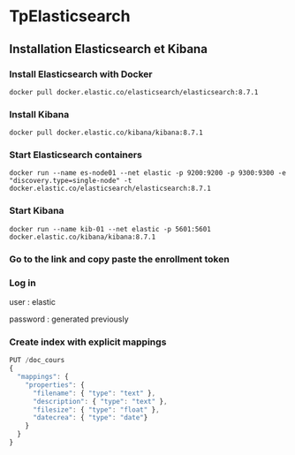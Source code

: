 # TpElasticsearch

## Installation Elasticsearch et Kibana

### Install Elasticsearch with Docker
```script
docker pull docker.elastic.co/elasticsearch/elasticsearch:8.7.1
```

### Install Kibana
```script
docker pull docker.elastic.co/kibana/kibana:8.7.1
```

### Start Elasticsearch containers 
```script
docker run --name es-node01 --net elastic -p 9200:9200 -p 9300:9300 -e "discovery.type=single-node" -t docker.elastic.co/elasticsearch/elasticsearch:8.7.1
```

### Start Kibana 
```script
docker run --name kib-01 --net elastic -p 5601:5601 docker.elastic.co/kibana/kibana:8.7.1
```

### Go to the link and copy paste the enrollment token

### Log in
user : elastic

password : generated previously

### Create index with explicit mappings
```javascript
PUT /doc_cours
{
  "mappings": {
    "properties": {
      "filename": { "type": "text" },
      "description": { "type": "text" },
      "filesize": { "type": "float" },
      "datecrea": { "type": "date"}
    }
  }
}
```

